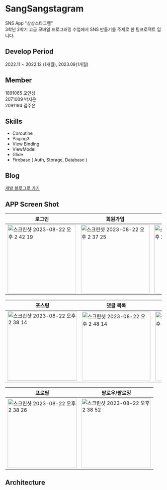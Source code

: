 # SangSangstagram
SNS App "상상스타그램"<br>
3학년 2학기 고급 모바일 프로그래밍 수업에서 SNS 만들기를 주제로 한 팀프로젝트 입니다.<br>

## Develop Period
2022.11 ~ 2022.12 (1개월), 2023.09(1개월)

## Member
1891065 오인성<br>
2071009 박지은<br>
2091194 김주은<br>

## Skills
- Coroutine
- Paging3
- View Binding
- ViewModel
- Glide
- Firebase ( Auth, Storage, Database )

## Blog
[개발 블로그로 가기](https://superohinsung.tistory.com/category/Main%20Project/%EC%83%81%EC%83%81%EC%8A%A4%ED%83%80%EA%B7%B8%EB%9E%A8)

## APP Screen Shot

| 로그인 | 회원가입 | 메인 |
|---------------------------------------|---------------------------------------|-----------------------------------------------|
| <img width="220" alt="스크린샷 2023-08-22 오후 2 42 19" src="https://github.com/ois0886/SangSangstagram/assets/58154638/e325ce05-9fa5-4e30-89b9-575ccf29945f"> | <img width="220" alt="스크린샷 2023-08-22 오후 2 37 25" src="https://github.com/ois0886/SangSangstagram/assets/58154638/723b62b7-601e-487f-8844-2eb1752e941b"> | <img width="220" alt="스크린샷 2023-08-22 오후 2 38 40" src="https://github.com/ois0886/SangSangstagram/assets/58154638/53dbecd8-13fb-4b40-90e6-e02dfcf2ff34"> |

| 포스팅 | 댓글 목록 | 댓글 작성 |
|---------------------------------------|---------------------------------------|-----------------------------------------------|
| <img width="223" alt="스크린샷 2023-08-22 오후 2 38 14" src="https://github.com/ois0886/SangSangstagram/assets/58154638/e1f76f65-f462-4b14-90f0-4309cf9a0b88"> | <img width="220" alt="스크린샷 2023-08-22 오후 2 48 14" src="https://github.com/ois0886/SangSangstagram/assets/58154638/547b1d5a-a00d-4b4f-9730-e2988d4b35d6"> | <img width="220" alt="스크린샷 2023-08-22 오후 2 48 27" src="https://github.com/ois0886/SangSangstagram/assets/58154638/d362add6-f2b3-4233-a7d3-d372b4f925f4"> |

| 프로필 | 팔로우/팔로잉 |
|---------------------------------------|---------------------------------------|
| <img width="222" alt="스크린샷 2023-08-22 오후 2 38 26" src="https://github.com/ois0886/SangSangstagram/assets/58154638/885ec69f-b9bb-4efc-8768-029d2b1f323b"> | <img width="223" alt="스크린샷 2023-08-22 오후 2 38 52" src="https://github.com/ois0886/SangSangstagram/assets/58154638/b0bc030c-5a3d-4ed8-bdcf-fffe362b73c7"> |

## Architecture
